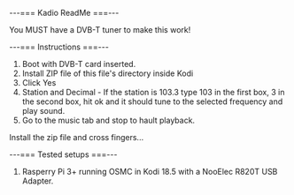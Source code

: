 ---=== Kadio ReadMe ===---

You MUST have a DVB-T tuner to make this work!

---=== Instructions ===---

1. Boot with DVB-T card inserted.
2. Install ZIP file of this file's directory inside Kodi
3. Click Yes
4. Station and Decimal - If the station is 103.3 type 103 in the first box, 3 in the second box, 
   hit ok and it should tune to the selected frequency and play sound.
5. Go to the music tab and stop to hault playback.

Install the zip file and cross fingers...

---=== Tested setups ===---

1. Rasperry Pi 3+ running OSMC in Kodi 18.5 with a NooElec R820T USB Adapter.
